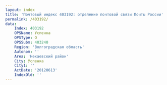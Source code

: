 ```yaml
---
layout: index
title: 'Почтовый индекс 403192: отделение почтовой связи Почты России'
permalink: /403192/
data:
    Index: 403192
    OPSName: Успенка
    OPSType: О
    OPSSubm: 403240
    Region: 'Волгоградская область'
    Autonom: ''
    Area: 'Нехаевский район'
    City: Успенка
    City1: ''
    ActDate: '20120613'
    IndexOld: ''
---
```


